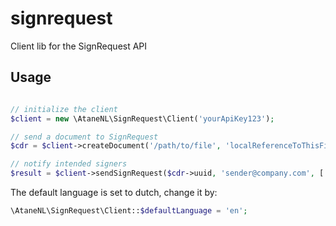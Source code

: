 # signrequest
Client lib for the SignRequest API

## Usage
```php

// initialize the client
$client = new \AtaneNL\SignRequest\Client('yourApiKey123');

// send a document to SignRequest
$cdr = $client->createDocument('/path/to/file', 'localReferenceToThisFile');

// notify intended signers
$result = $client->sendSignRequest($cdr->uuid, 'sender@company.com', ['recipient1@signers-united.com','recipient2@signers-united.com'], "Please sign this");
```

The default language is set to dutch, change it by:
```php
\AtaneNL\SignRequest\Client::$defaultLanguage = 'en';
```